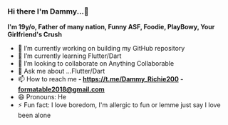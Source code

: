 ### Hi there I'm Dammy...👋

**I'm 19y/o, Father of many nation, Funny ASF, Foodie, PlayBowy, Your Girlfriend's Crush**

- 🔭 I’m currently working on building my GitHub repository
- 🌱 I’m currently learning Flutter/Dart
- 👯 I’m looking to collaborate on Anything Collaborable 
- 💬 Ask me about ...Flutter/Dart
- 📫 How to reach me
**-  https://t.me/Dammy_Richie200**
**-  formatable2018@gmail.com** 
- 😄 Pronouns: He 
- ⚡ Fun fact: I love boredom, I'm allergic to fun or lemme just say I love been alone
